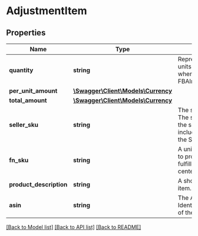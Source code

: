 # AdjustmentItem

## Properties
Name | Type | Description | Notes
------------ | ------------- | ------------- | -------------
**quantity** | **string** | Represents the number of units in the seller&#x27;s inventory when the AdustmentType is FBAInventoryReimbursement. | [optional] 
**per_unit_amount** | [**\Swagger\Client\Models\Currency**](Currency.md) |  | [optional] 
**total_amount** | [**\Swagger\Client\Models\Currency**](Currency.md) |  | [optional] 
**seller_sku** | **string** | The seller SKU of the item. The seller SKU is qualified by the seller&#x27;s seller ID, which is included with every call to the Selling Partner API. | [optional] 
**fn_sku** | **string** | A unique identifier assigned to products stored in and fulfilled from a fulfillment center. | [optional] 
**product_description** | **string** | A short description of the item. | [optional] 
**asin** | **string** | The Amazon Standard Identification Number (ASIN) of the item. | [optional] 

[[Back to Model list]](../../README.md#documentation-for-models) [[Back to API list]](../../README.md#documentation-for-api-endpoints) [[Back to README]](../../README.md)

